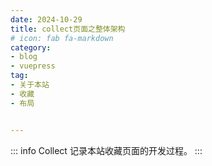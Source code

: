 ```yaml
---
date: 2024-10-29
title: collect页面之整体架构
# icon: fab fa-markdown
category:
- blog
- vuepress
tag:
- 关于本站
- 收藏
- 布局


---
```


::: info Collect
记录本站收藏页面的开发过程。
:::
